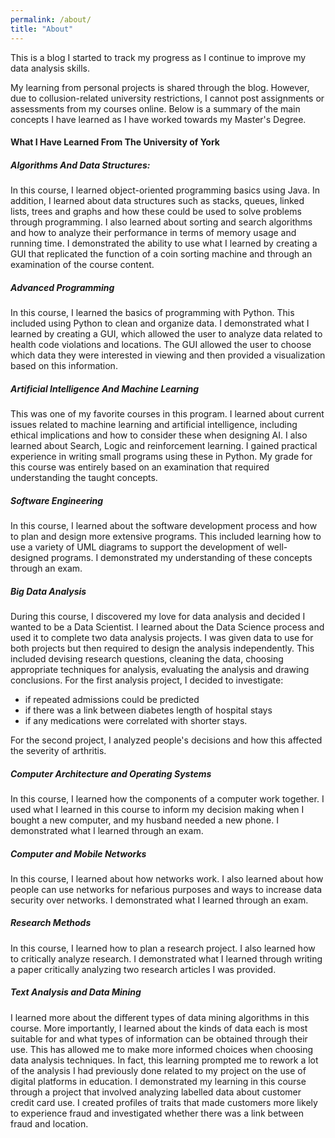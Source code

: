 ```yaml
---
permalink: /about/
title: "About"
---
```

This is a blog I started to track my progress as I continue to improve my data analysis skills. 

My learning from personal projects is shared through the blog. However, due to collusion-related university restrictions, I cannot post assignments or assessments from my courses online. Below is a summary of the main concepts I have learned as I have worked towards my Master's Degree.

#### What I Have Learned From The University of York

##### Algorithms And Data Structures: 

In this course, I learned object-oriented programming basics using Java. In addition, I learned about data structures such as stacks, queues, linked lists, trees and graphs and how these could be used to solve problems through programming. I also learned about sorting and search algorithms and how to analyze their performance in terms of memory usage and running time. I demonstrated the ability to use what I learned by creating a GUI that replicated the function of a coin sorting machine and through an examination of the course content.

##### Advanced Programming

In this course, I learned the basics of programming with Python. This included using Python to clean and organize data. I demonstrated what I learned by creating a GUI, which allowed the user to analyze data related to health code violations and locations. The GUI allowed the user to choose which data they were interested in viewing and then provided a visualization based on this information.

##### Artificial Intelligence And Machine Learning

This was one of my favorite courses in this program. I learned about current issues related to machine learning and artificial intelligence, including ethical implications and how to consider these when designing AI. I also learned about Search, Logic and reinforcement learning. I gained practical experience in writing small programs using these in Python. My grade for this course was entirely based on an examination that required understanding the taught concepts.

##### Software Engineering

In this course, I learned about the software development process and how to plan and design more extensive programs. This included learning how to use a variety of UML diagrams to support the development of well-designed programs. I demonstrated my understanding of these concepts through an exam.

##### Big Data Analysis

During this course, I discovered my love for data analysis and decided I wanted to be a Data Scientist. I learned about the Data Science process and used it to complete two data analysis projects. I was given data to use for both projects but then required to design the analysis independently. This included devising research questions, cleaning the data, choosing appropriate techniques for analysis, evaluating the analysis and drawing conclusions. For the first analysis project, I decided to investigate:

*  if repeated admissions could be predicted
* if there was a link between diabetes length of hospital stays 
* if any medications were correlated with shorter stays. 

For the second project, I analyzed people's decisions and how this affected the severity of arthritis.

##### Computer Architecture and Operating Systems

In this course, I learned how the components of a computer work together. I used what I learned in this course to inform my decision making when I bought a new computer, and my husband needed a new phone. I demonstrated what I learned through an exam.

##### Computer and Mobile Networks

In this course, I learned about how networks work. I also learned about how people can use networks for nefarious purposes and ways to increase data security over networks. I demonstrated what I learned through an exam.

##### Research Methods

In this course, I learned how to plan a research project. I also learned how to critically analyze research. I demonstrated what I learned through writing a paper critically analyzing two research articles I was provided.

##### Text Analysis and Data Mining

I learned more about the different types of data mining algorithms in this course. More importantly, I learned about the kinds of data each is most suitable for and what types of information can be obtained through their use. This has allowed me to make more informed choices when choosing data analysis techniques. In fact, this learning prompted me to rework a lot of the analysis I had previously done related to my project on the use of digital platforms in education. I demonstrated my learning in this course through a project that involved analyzing labelled data about customer credit card use. I created profiles of traits that made customers more likely to experience fraud and investigated whether there was a link between fraud and location.


